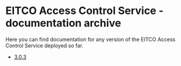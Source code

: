
# EITCO Access Control Service - documentation archive

Here you can find documentation for any version of the EITCO Access Control Service deployed so far.

 * [3.0.3](archive/3.0.3)
